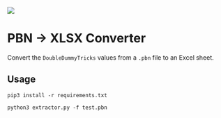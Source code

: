 ![](https://github.com/vlmaier/pbn-to-xlsx-converter/actions/workflows/build.yml/badge.svg)

# PBN -> XLSX Converter

Convert the `DoubleDummyTricks` values from a `.pbn` file to an Excel sheet.

## Usage

```shell
pip3 install -r requirements.txt
```
```shell
python3 extractor.py -f test.pbn
```
